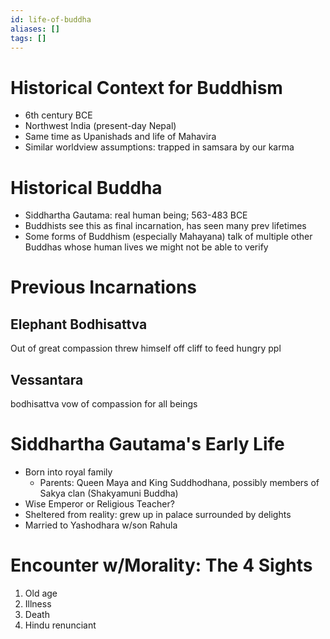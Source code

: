 ```yaml
---
id: life-of-buddha
aliases: []
tags: []
---
```


# Historical Context for Buddhism
- 6th century BCE
- Northwest India (present-day Nepal)
- Same time as Upanishads and life of Mahavira
- Similar worldview assumptions: trapped in samsara by our karma

# Historical Buddha
- Siddhartha Gautama: real human being; 563-483 BCE
- Buddhists see this as final incarnation, has seen many prev lifetimes
- Some forms of Buddhism (especially Mahayana) talk of multiple other Buddhas whose human lives we might not be able to verify

# Previous Incarnations

## Elephant Bodhisattva
Out of great compassion threw himself off cliff to feed hungry ppl

## Vessantara
bodhisattva
vow of compassion for all beings

# Siddhartha Gautama's Early Life
- Born into royal family
    - Parents: Queen Maya and King Suddhodhana, possibly members of Sakya clan (Shakyamuni Buddha)
- Wise Emperor or Religious Teacher?
- Sheltered from reality: grew up in palace surrounded by delights
- Married to Yashodhara w/son Rahula

# Encounter w/Morality: The 4 Sights
1. Old age
2. Illness
3. Death
4. Hindu renunciant
